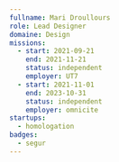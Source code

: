 ```yaml
---
fullname: Mari Droullours
role: Lead Designer
domaine: Design
missions:
  - start: 2021-09-21
    end: 2021-11-21
    status: independent
    employer: UT7
  - start: 2021-11-01
    end: 2023-10-31
    status: independent
    employer: omnicite
startups:
  - homologation
badges:
  - segur
---
```



